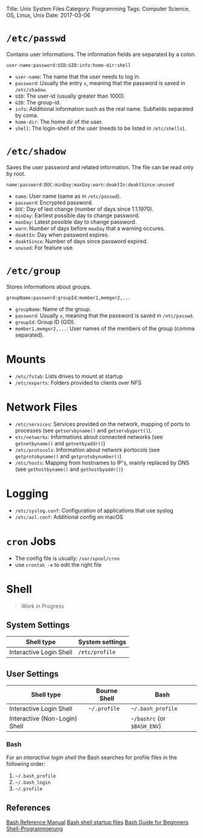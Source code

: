 Title: Unix System Files
Category: Programming
Tags: Computer Science, OS, Linux, Unix
Date: 2017-03-06

# `/etc/passwd`

Contains user informations. The information fields are separated by a colon.

`user-name:password:UID:GID:info:home-dir:shell`

- `user-name`: The name that the user needs to log in.
- `password`: Usually the entry `x`, meaning that the password is saved in `/etc/shadow`.
- `UID`: The user-id (usually greater than 1000).
- `GID`: The group-id.
- `info`: Additional information such as the real name. Subfields separated by coma.
- `home-dir`: The home dir of the user.
- `shell`: The login-shell of the user (needs to be listed in `/etc/shells`).


# `/etc/shadow`

Saves the user password and related information. The file can be read only by root.

`name:password:DOC:minDay:maxDay:warn:deaktIn:deaktSince:unused`

- `name`: User name (same as in `/etc/passwd`).
- `password`: Encrypted password.
- `DOC`: Day of last change (number of days since 1.1.1970).
- `minDay`: Earliest possible day to change password.
- `maxDay`: Latest possible day to change password.
- `warn`: Number of days before `maxDay` that a warning occures.
- `deaktIn`: Day when password expires.
- `deaktSince`: Number of days since password expired.
- `unused`: For feature use.


# `/etc/group`

Stores informations about groups.

`groupName:password:groupId:member1,memger2,...`


- `groupName`: Name of the group.
- `password`: Usually `x`, meaning that the password is saved in `/etc/passwd`.
- `groupId`: Group ID (GID).
- `member1,memger2,...`: User names of the members of the group (comma separated).


# Mounts

- `/etc/fstab`: Lists drives to mount at startup
- `/etc/exports`: Folders provided to clients over NFS

# Network Files

- `/etc/services`: Services provided on the network, mapping of ports to processes (see `getservbyname()` and `getservbyport()`).
- `etc/networks`: Informations about connected networks (see `getnetbyname()` and `getnetbyaddr()`)
- `/etc/protocols`: Information about network portocols (see `getprotobyname()` and `getprotobynumber()`)
- `/etc/hosts`: Mapping from hostnames to IP's, mainly replaced by DNS (see `gethostbyname()` and `gethostbyaddr()`)


# Logging

- `/etc/syslog.conf`: Configuration of applications that use syslog
- `/etc/asl.conf`: Additional config on macOS


# `cron` Jobs

- The config file is usually: `/var/spool/cron`
- use `crontab -e` to edit the right file


# Shell


> Work in Progress


## System Settings

| Shell type              | System settings |
|-------------------------|-----------------|
| Interactive Login Shell | `/etc/profile`  |

## User Settings

| Shell type                    | Bourne Shell | Bash                        |
|-------------------------------|--------------|-----------------------------|
| Interactive Login Shell       | `~/.profile` | `~/.bash_profile`           |
| Interactive (Non-Login) Shell |              | `~/bashrc` (or `$BASH_ENV`) |

### Bash

For an *interactive login shell* the Bash searches for profile files in the following order:

1. `~/.bash_profile`
2. `~/.bash_login`
3. `~/.profile`

## References
[Bash Reference Manual](https://www.gnu.org/software/bash/manual/html_node/Bash-Startup-Files.html)
[Bash shell startup files](http://cdwilson.us/articles/bash-shell-startup-files/)
[Bash Guide for Beginners](http://tldp.org/LDP/Bash-Beginners-Guide/html/sect_03_01.html)
[Shell-Programmierung](http://openbook.rheinwerk-verlag.de/shell_programmierung/shell_010_008.htm#RxxKap01000804004F0A1F024172)
